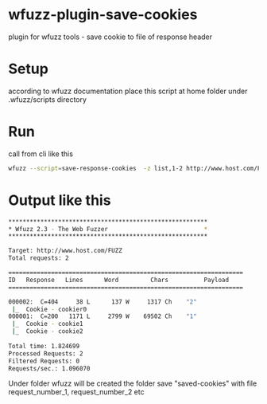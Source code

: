 # wfuzz-plugin-save-cookies
plugin for wfuzz tools - save cookie to file of response header

# Setup
according to wfuzz documentation place this script at home folder under .wfuzz/scripts directory 

# Run 
call from cli like this 

```bash
wfuzz --script=save-response-cookies  -z list,1-2 http://www.host.com/FUZZ
```

# Output like this

```bash
********************************************************
* Wfuzz 2.3 - The Web Fuzzer                           *
********************************************************

Target: http://www.host.com/FUZZ
Total requests: 2

==================================================================
ID   Response   Lines      Word         Chars          Payload    
==================================================================

000002:  C=404     38 L	     137 W	   1317 Ch	  "2"
 |_  Cookie - cookier0
000001:  C=200   1171 L	    2799 W	  69502 Ch	  "1"
 |_  Cookie - cookie1
 |_  Cookie - cookie2 
 
Total time: 1.824699
Processed Requests: 2
Filtered Requests: 0
Requests/sec.: 1.096070
```

Under folder wfuzz will be created the folder save "saved-cookies" with file request_number_1, request_number_2 etc

